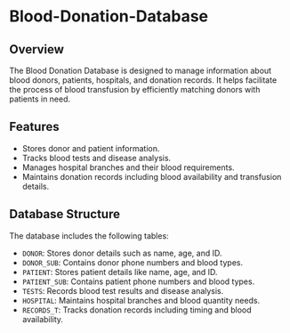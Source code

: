 # Blood-Donation-Database


## Overview
The Blood Donation Database is designed to manage information about blood donors, patients, hospitals, and donation records. It helps facilitate the process of blood transfusion by efficiently matching donors with patients in need.

## Features
- Stores donor and patient information.
- Tracks blood tests and disease analysis.
- Manages hospital branches and their blood requirements.
- Maintains donation records including blood availability and transfusion details.

## Database Structure
The database includes the following tables:
- `DONOR`: Stores donor details such as name, age, and ID.
- `DONOR_SUB`: Contains donor phone numbers and blood types.
- `PATIENT`: Stores patient details like name, age, and ID.
- `PATIENT_SUB`: Contains patient phone numbers and blood types.
- `TESTS`: Records blood test results and disease analysis.
- `HOSPITAL`: Maintains hospital branches and blood quantity needs.
- `RECORDS_T`: Tracks donation records including timing and blood availability.

